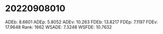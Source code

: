 # 20220908010

ADEb: 8.6601
ADEp: 5.8052
ADEv: 10.263
FDEb: 13.8217
FDEp: 7.1197
FDEv: 17.9648
Rank: 1662
WSADE: 7.3248
WSFDE: 10.7632